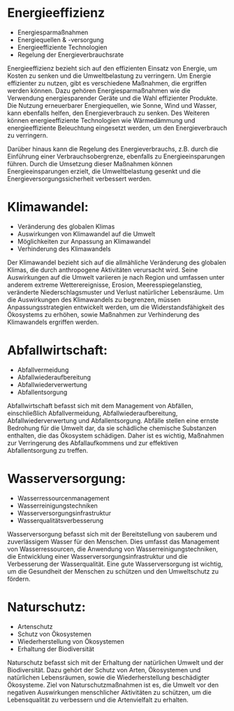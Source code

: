 # Energieeffizienz

- Energiesparmaßnahmen
- Energiequellen & -versorgung
- Energieeffiziente Technologien
- Regelung der Energieverbrauchsrate

Energieeffizienz bezieht sich auf den effizienten Einsatz von Energie, um Kosten zu senken und die Umweltbelastung zu verringern. Um Energie effizienter zu nutzen, gibt es verschiedene Maßnahmen, die ergriffen werden können. Dazu gehören Energiesparmaßnahmen wie die Verwendung energiesparender Geräte und die Wahl effizienter Produkte. Die Nutzung erneuerbarer Energiequellen, wie Sonne, Wind und Wasser, kann ebenfalls helfen, den Energieverbrauch zu senken. Des Weiteren können energieeffiziente Technologien wie Wärmedämmung und energieeffiziente Beleuchtung eingesetzt werden, um den Energieverbrauch zu verringern. 

Darüber hinaus kann die Regelung des Energieverbrauchs, z.B. durch die Einführung einer Verbrauchsobergrenze, ebenfalls zu Energieeinsparungen führen. Durch die Umsetzung dieser Maßnahmen können Energieeinsparungen erzielt, die Umweltbelastung gesenkt und die Energieversorgungssicherheit verbessert werden.

# Klimawandel:
- Veränderung des globalen Klimas
- Auswirkungen von Klimawandel auf die Umwelt
- Möglichkeiten zur Anpassung an Klimawandel
- Verhinderung des Klimawandels

Der Klimawandel bezieht sich auf die allmähliche Veränderung des globalen Klimas, die durch anthropogene Aktivitäten verursacht wird. Seine Auswirkungen auf die Umwelt variieren je nach Region und umfassen unter anderem extreme Wetterereignisse, Erosion, Meeresspiegelanstieg, veränderte Niederschlagsmuster und Verlust natürlicher Lebensräume. Um die Auswirkungen des Klimawandels zu begrenzen, müssen Anpassungsstrategien entwickelt werden, um die Widerstandsfähigkeit des Ökosystems zu erhöhen, sowie Maßnahmen zur Verhinderung des Klimawandels ergriffen werden.

# Abfallwirtschaft:
- Abfallvermeidung
- Abfallwiederaufbereitung
- Abfallwiederverwertung
- Abfallentsorgung

Abfallwirtschaft befasst sich mit dem Management von Abfällen, einschließlich Abfallvermeidung, Abfallwiederaufbereitung, Abfallwiederverwertung und Abfallentsorgung. Abfälle stellen eine ernste Bedrohung für die Umwelt dar, da sie schädliche chemische Substanzen enthalten, die das Ökosystem schädigen. Daher ist es wichtig, Maßnahmen zur Verringerung des Abfallaufkommens und zur effektiven Abfallentsorgung zu treffen.

# Wasserversorgung:
- Wasserressourcenmanagement
- Wasserreinigungstechniken
- Wasserversorgungsinfrastruktur
- Wasserqualitätsverbesserung

Wasserversorgung befasst sich mit der Bereitstellung von sauberem und zuverlässigem Wasser für den Menschen. Dies umfasst das Management von Wasserressourcen, die Anwendung von Wasserreinigungstechniken, die Entwicklung einer Wasserversorgungsinfrastruktur und die Verbesserung der Wasserqualität. Eine gute Wasserversorgung ist wichtig, um die Gesundheit der Menschen zu schützen und den Umweltschutz zu fördern.

# Naturschutz:
- Artenschutz
- Schutz von Ökosystemen
- Wiederherstellung von Ökosystemen
- Erhaltung der Biodiversität

Naturschutz befasst sich mit der Erhaltung der natürlichen Umwelt und der Biodiversität. Dazu gehört der Schutz von Arten, Ökosystemen und natürlichen Lebensräumen, sowie die Wiederherstellung beschädigter Ökosysteme. Ziel von Naturschutzmaßnahmen ist es, die Umwelt vor den negativen Auswirkungen menschlicher Aktivitäten zu schützen, um die Lebensqualität zu verbessern und die Artenvielfalt zu erhalten.
